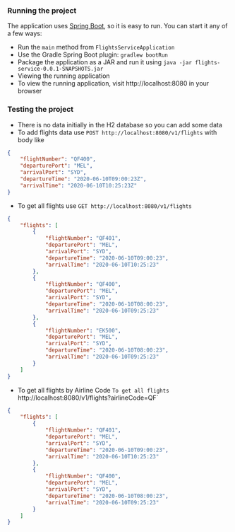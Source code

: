 ### Running the project
The application uses [Spring Boot](http://projects.spring.io/spring-boot/), so it is easy to run. You can start it any of a few ways:

* Run the `main` method from `FlightsServiceApplication`
* Use the Gradle Spring Boot plugin: `gradlew bootRun`
* Package the application as a JAR and run it using `java -jar flights-service-0.0.1-SNAPSHOTS.jar`
* Viewing the running application
* To view the running application, visit http://localhost:8080 in your browser

### Testing the project
* There is no data initially in the H2 database so you can add some data
* To add flights data use `POST http://localhost:8080/v1/flights` with body like
```json
{
    "flightNumber": "QF400",
    "departurePort": "MEL",
    "arrivalPort": "SYD",
    "departureTime": "2020-06-10T09:00:23Z",
    "arrivalTime": "2020-06-10T10:25:23Z"
}
```
* To get all flights use `GET http://localhost:8080/v1/flights`
```json
{
    "flights": [
        {
            "flightNumber": "QF401",
            "departurePort": "MEL",
            "arrivalPort": "SYD",
            "departureTime": "2020-06-10T09:00:23",
            "arrivalTime": "2020-06-10T10:25:23"
        },
        {
            "flightNumber": "QF400",
            "departurePort": "MEL",
            "arrivalPort": "SYD",
            "departureTime": "2020-06-10T08:00:23",
            "arrivalTime": "2020-06-10T09:25:23"
        },
        {
            "flightNumber": "EK500",
            "departurePort": "MEL",
            "arrivalPort": "SYD",
            "departureTime": "2020-06-10T08:00:23",
            "arrivalTime": "2020-06-10T09:25:23"
        }
    ]
}
```
* To get all flights by Airline Code `To get all flights `http://localhost:8080/v1/flights?airlineCode=QF`
```json
{
    "flights": [
        {
            "flightNumber": "QF401",
            "departurePort": "MEL",
            "arrivalPort": "SYD",
            "departureTime": "2020-06-10T09:00:23",
            "arrivalTime": "2020-06-10T10:25:23"
        },
        {
            "flightNumber": "QF400",
            "departurePort": "MEL",
            "arrivalPort": "SYD",
            "departureTime": "2020-06-10T08:00:23",
            "arrivalTime": "2020-06-10T09:25:23"
        }
    ]
}
```